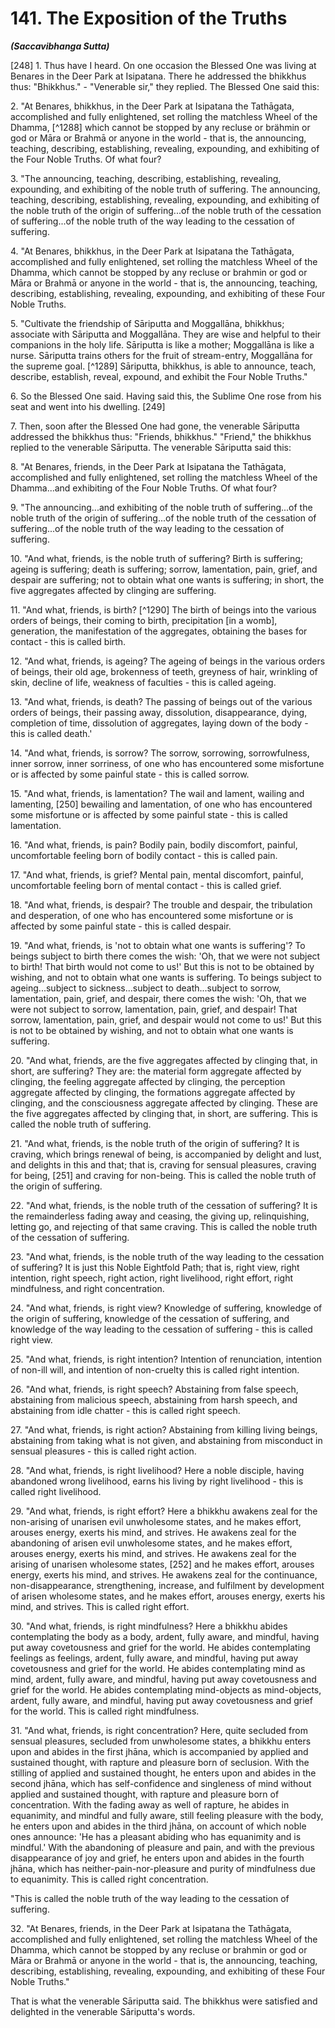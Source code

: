 # 141. The Exposition of the Truths
***(Saccavibhanga Sutta)***

[248] 1. Thus have I heard. On one occasion the Blessed One was living at Benares in the Deer Park at Isipatana. There he addressed the bhikkhus thus: "Bhikkhus." - "Venerable sir," they replied. The Blessed One said this:

2\. "At Benares, bhikkhus, in the Deer Park at Isipatana the Tathāgata, accomplished and fully enlightened, set rolling the matchless Wheel of the Dhamma, [^1288] which cannot be stopped by any recluse or brähmin or god or Māra or Brahmā or anyone in the world - that is, the announcing, teaching, describing, establishing, revealing, expounding, and exhibiting of the Four Noble Truths. Of what four?

3\. "The announcing, teaching, describing, establishing, revealing, expounding, and exhibiting of the noble truth of suffering. The announcing, teaching, describing, establishing, revealing, expounding, and exhibiting of the noble truth of the origin of suffering...of the noble truth of the cessation of suffering...of the noble truth of the way leading to the cessation of suffering.

4\. "At Benares, bhikkhus, in the Deer Park at Isipatana the Tathāgata, accomplished and fully enlightened, set rolling the matchless Wheel of the Dhamma, which cannot be stopped by any recluse or brahmin or god or Māra or Brahmā or anyone in the world - that is, the announcing, teaching, describing, establishing, revealing, expounding, and exhibiting of these Four Noble Truths.

5\. "Cultivate the friendship of Sāriputta and Moggallāna, bhikkhus; associate with Sāriputta and Moggallāna. They are wise and helpful to their companions in the holy life. Sāriputta is like a mother; Moggallāna is like a nurse. Sāriputta trains others for the fruit of stream-entry, Moggallāna for the supreme goal. [^1289] Sāriputta, bhikkhus, is able to announce, teach, describe, establish, reveal, expound, and exhibit the Four Noble Truths."

6\. So the Blessed One said. Having said this, the Sublime One rose from his seat and went into his dwelling. [249]

7\. Then, soon after the Blessed One had gone, the venerable Sāriputta addressed the bhikkhus thus: "Friends, bhikkhus." "Friend," the bhikkhus replied to the venerable Sāriputta. The venerable Sāriputta said this:

8\. "At Benares, friends, in the Deer Park at Isipatana the Tathāgata, accomplished and fully enlightened, set rolling the matchless Wheel of the Dhamma...and exhibiting of the Four Noble Truths. Of what four?

9\. "The announcing...and exhibiting of the noble truth of suffering...of the noble truth of the origin of suffering...of the noble truth of the cessation of suffering...of the noble truth of the way leading to the cessation of suffering.

10\. "And what, friends, is the noble truth of suffering? Birth is suffering; ageing is suffering; death is suffering; sorrow, lamentation, pain, grief, and despair are suffering; not to obtain what one wants is suffering; in short, the five aggregates affected by clinging are suffering.

11\. "And what, friends, is birth? [^1290] The birth of beings into the various orders of beings, their coming to birth, precipitation [in a womb], generation, the manifestation of the aggregates, obtaining the bases for contact - this is called birth.

12\. "And what, friends, is ageing? The ageing of beings in the various orders of beings, their old age, brokenness of teeth, greyness of hair, wrinkling of skin, decline of life, weakness of faculties - this is called ageing.

13\. "And what, friends, is death? The passing of beings out of the various orders of beings, their passing away, dissolution, disappearance, dying, completion of time, dissolution of aggregates, laying down of the body - this is called death.'

14\. "And what, friends, is sorrow? The sorrow, sorrowing, sorrowfulness, inner sorrow, inner sorriness, of one who has encountered some misfortune or is affected by some painful state - this is called sorrow.

15\. "And what, friends, is lamentation? The wail and lament, wailing and lamenting, [250] bewailing and lamentation, of one who has encountered some misfortune or is affected by some painful state - this is called lamentation.

16\. "And what, friends, is pain? Bodily pain, bodily discomfort, painful, uncomfortable feeling born of bodily contact - this is called pain.

17\. "And what, friends, is grief? Mental pain, mental discomfort, painful, uncomfortable feeling born of mental contact - this is called grief.

18\. "And what, friends, is despair? The trouble and despair, the tribulation and desperation, of one who has encountered some misfortune or is affected by some painful state - this is called despair.

19\. "And what, friends, is 'not to obtain what one wants is suffering'? To beings subject to birth there comes the wish: 'Oh, that we were not subject to birth! That birth would not come to us!' But this is not to be obtained by wishing, and not to obtain what one wants is suffering. To beings subject to ageing...subject to sickness...subject to death...subject to sorrow, lamentation, pain, grief, and despair, there comes the wish: 'Oh, that we were not subject to sorrow, lamentation, pain, grief, and despair! That sorrow, lamentation, pain, grief, and despair would not come to us!' But this is not to be obtained by wishing, and not to obtain what one wants is suffering.

20\. "And what, friends, are the five aggregates affected by clinging that, in short, are suffering? They are: the material form aggregate affected by clinging, the feeling aggregate affected by clinging, the perception aggregate affected by clinging, the formations aggregate affected by clinging, and the consciousness aggregate affected by clinging. These are the five aggregates affected by clinging that, in short, are suffering. This is called the noble truth of suffering.

21\. "And what, friends, is the noble truth of the origin of suffering? It is craving, which brings renewal of being, is accompanied by delight and lust, and delights in this and that; that is, craving for sensual pleasures, craving for being, [251] and craving for non-being. This is called the noble truth of the origin of suffering.

22\. "And what, friends, is the noble truth of the cessation of suffering? It is the remainderless fading away and ceasing, the giving up, relinquishing, letting go, and rejecting of that same craving. This is called the noble truth of the cessation of suffering.

23\. "And what, friends, is the noble truth of the way leading to the cessation of suffering? It is just this Noble Eightfold Path; that is, right view, right intention, right speech, right action, right livelihood, right effort, right mindfulness, and right concentration.

24\. "And what, friends, is right view? Knowledge of suffering, knowledge of the origin of suffering, knowledge of the cessation of suffering, and knowledge of the way leading to the cessation of suffering - this is called right view.

25\. "And what, friends, is right intention? Intention of renunciation, intention of non-ill will, and intention of non-cruelty this is called right intention.

26\. "And what, friends, is right speech? Abstaining from false speech, abstaining from malicious speech, abstaining from harsh speech, and abstaining from idle chatter - this is called right speech.

27\. "And what, friends, is right action? Abstaining from killing living beings, abstaining from taking what is not given, and abstaining from misconduct in sensual pleasures - this is called right action.

28\. "And what, friends, is right livelihood? Here a noble disciple, having abandoned wrong livelihood, earns his living by right livelihood - this is called right livelihood.

29\. "And what, friends, is right effort? Here a bhikkhu awakens zeal for the non-arising of unarisen evil unwholesome states, and he makes effort, arouses energy, exerts his mind, and strives. He awakens zeal for the abandoning of arisen evil unwholesome states, and he makes effort, arouses energy, exerts his mind, and strives. He awakens zeal for the arising of unarisen wholesome states, [252] and he makes effort, arouses energy, exerts his mind, and strives. He awakens zeal for the continuance, non-disappearance, strengthening, increase, and fulfilment by development of arisen wholesome states, and he makes effort, arouses energy, exerts his mind, and strives. This is called right effort.

30\. "And what, friends, is right mindfulness? Here a bhikkhu abides contemplating the body as a body, ardent, fully aware, and mindful, having put away covetousness and grief for the world. He abides contemplating feelings as feelings, ardent, fully aware, and mindful, having put away covetousness and
grief for the world. He abides contemplating mind as mind, ardent, fully aware, and mindful, having put away covetousness and grief for the world. He abides contemplating mind-objects as mind-objects, ardent, fully aware, and mindful, having put away covetousness and grief for the world. This is called right mindfulness.

31\. "And what, friends, is right concentration? Here, quite secluded from sensual pleasures, secluded from unwholesome states, a bhikkhu enters upon and abides in the first jhāna, which is accompanied by applied and sustained thought, with rapture and pleasure born of seclusion. With the stilling of applied and sustained thought, he enters upon and abides in the second jhāna, which has self-confidence and singleness of mind without applied and sustained thought, with rapture and pleasure born of concentration. With the fading away as well of rapture, he abides in equanimity, and mindful and fully aware, still feeling pleasure with the body, he enters upon and abides in the third jhāna, on account of which noble ones announce: 'He has a pleasant abiding who has equanimity and is mindful.' With the abandoning of pleasure and pain, and with the previous disappearance of joy and grief, he enters upon and abides in the fourth jhāna, which has neither-pain-nor-pleasure and purity of mindfulness due to equanimity. This is called right concentration.

"This is called the noble truth of the way leading to the cessation of suffering.

32\. "At Benares, friends, in the Deer Park at Isipatana the Tathāgata, accomplished and fully enlightened, set rolling the matchless Wheel of the Dhamma, which cannot be stopped by any recluse or brahmin or god or Māra or Brahmā or anyone in the world - that is, the announcing, teaching, describing, establishing, revealing, expounding, and exhibiting of these Four Noble Truths."

That is what the venerable Sāriputta said. The bhikkhus were satisfied and delighted in the venerable Sāriputta's words.